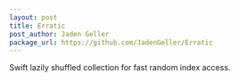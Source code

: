 ```yaml
---
layout: post
title: Erratic
post_author: Jaden Geller
package_url: https://github.com/JadenGeller/Erratic
---
```


Swift lazily shuffled collection for fast random index access.

<!--PKG_END-->
